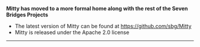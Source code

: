 **Mitty has moved to a more formal home along with the rest of the Seven Bridges Projects**

- The latest version of Mitty can be found at https://github.com/sbg/Mitty
- Mitty is released under the Apache 2.0 license


--------------
